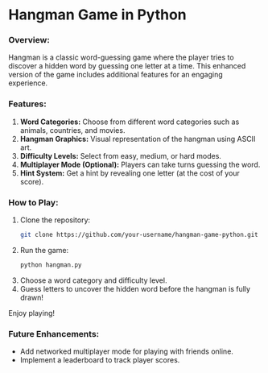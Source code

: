 
# Hangman Game in Python

### Overview:
Hangman is a classic word-guessing game where the player tries to discover a hidden word by guessing one letter at a time. This enhanced version of the game includes additional features for an engaging experience.

### Features:
1. **Word Categories:** Choose from different word categories such as animals, countries, and movies.
2. **Hangman Graphics:** Visual representation of the hangman using ASCII art.
3. **Difficulty Levels:** Select from easy, medium, or hard modes.
4. **Multiplayer Mode (Optional):** Players can take turns guessing the word.
5. **Hint System:** Get a hint by revealing one letter (at the cost of your score).

### How to Play:
1. Clone the repository:
   ```bash
   git clone https://github.com/your-username/hangman-game-python.git
   ```
2. Run the game:
   ```bash
   python hangman.py
   ```
3. Choose a word category and difficulty level.
4. Guess letters to uncover the hidden word before the hangman is fully drawn!

Enjoy playing!

### Future Enhancements:
- Add networked multiplayer mode for playing with friends online.
- Implement a leaderboard to track player scores.

